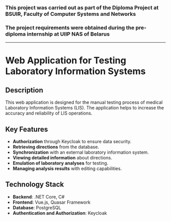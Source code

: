 ### This project was carried out as part of the Diploma Project at BSUIR, Faculty of Computer Systems and Networks
### The project requirements were obtained during the pre-diploma internship at UIIP NAS of Belarus

---

# Web Application for Testing Laboratory Information Systems

## Description
This web application is designed for the manual testing process of medical Laboratory Information Systems (LIS). The application helps to increase the accuracy and reliability of LIS operations.

## Key Features
- **Authorization** through Keycloak to ensure data security.
- **Retrieving directions** from the database.
- **Synchronization** with an external laboratory information system.
- **Viewing detailed information** about directions.
- **Emulation of laboratory analyses** for testing.
- **Managing analysis results** with editing capabilities.

## Technology Stack
- **Backend**: .NET Core, C#
- **Frontend**: Vue.js, Quasar Framework
- **Database**: PostgreSQL
- **Authentication and Authorization**: Keycloak
